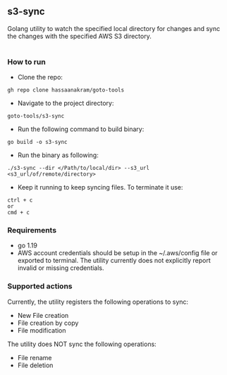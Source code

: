 <h2>s3-sync</h2>
Golang utility to watch the specified local directory for changes and sync the changes with the specified AWS S3 directory.
<br></br>
<h3>How to run</h3>

- Clone the repo: 

```
gh repo clone hassaanakram/goto-tools
```
- Navigate to the project directory:

```
goto-tools/s3-sync
```
- Run the following command to build binary:

```
go build -o s3-sync
```
- Run the binary as following:

```
./s3-sync --dir </Path/to/local/dir> --s3_url <s3_url/of/remote/directory>
```
- Keep it running to keep syncing files. To terminate it use:

```
ctrl + c
or
cmd + c
```

<h3>Requirements</h3>

- go 1.19
- AWS account credentials should be setup in the ~/.aws/config file or exported to terminal. The utility currently does not explicitly report invalid or missing credentials. 

<h3>Supported actions</h3>

Currently, the utility registers the following operations to sync:
- New File creation
- File creation by copy
- File modification

The utility does NOT sync the following operations:
- File rename
- File deletion
